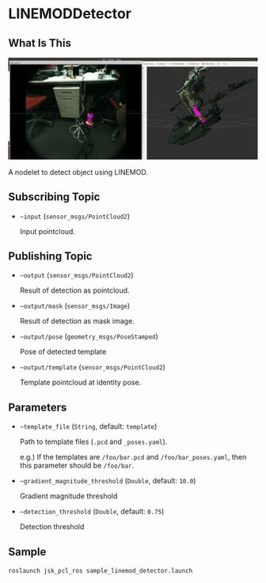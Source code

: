 # LINEMODDetector
## What Is This
![](images/linemod_detector.png)

A nodelet to detect object using LINEMOD.

## Subscribing Topic
* `~input` (`sensor_msgs/PointCloud2`)

  Input pointcloud.

## Publishing Topic
* `~output` (`sensor_msgs/PointCloud2`)

  Result of detection as pointcloud.

* `~output/mask` (`sensor_msgs/Image`)

  Result of detection as mask image.

* `~output/pose` (`geometry_msgs/PoseStamped`)

  Pose of detected template

* `~output/template` (`sensor_msgs/PointCloud2`)

  Template pointcloud at identity pose.

## Parameters
* `~template_file` (`String`, default: `template`)

  Path to template files (`.pcd` and `_poses.yaml`).

  e.g.) If the templates are `/foo/bar.pcd` and `/foo/bar_poses.yaml`,
  then this parameter should be `/foo/bar`.

* `~gradient_magnitude_threshold` (`Double`, default: `10.0`)

  Gradient magnitude threshold

* `~detection_threshold` (`Double`, default: `0.75`)

  Detection threshold

## Sample

```
roslaunch jsk_pcl_ros sample_linemod_detector.launch
```

